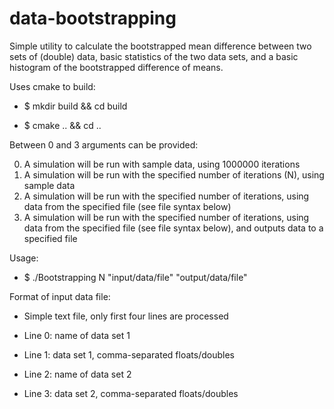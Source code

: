 # data-bootstrapping

Simple utility to calculate the bootstrapped mean difference between two sets of (double) data, basic statistics of the two data sets, and a basic histogram of the bootstrapped difference of means.

Uses cmake to build:

* $ mkdir build && cd build

* $ cmake .. && cd ..

Between 0 and 3 arguments can be provided:
<ol start="0">
  <li> A simulation will be run with sample data, using 1000000 iterations</li>
  <li> A simulation will be run with the specified number of iterations (N), using sample data</li>
  <li> A simulation will be run with the specified number of iterations, using data from the specified file (see file syntax below)</li>
  <li> A simulation will be run with the specified number of iterations, using data from the specified file (see file syntax below), and outputs data to a specified file</li>
</ol>

Usage:

* $ ./Bootstrapping N "input/data/file" "output/data/file"

Format of input data file:

* Simple text file, only first four lines are processed

* Line 0: name of data set 1

* Line 1: data set 1, comma-separated floats/doubles

* Line 2: name of data set 2

* Line 3: data set 2, comma-separated floats/doubles
